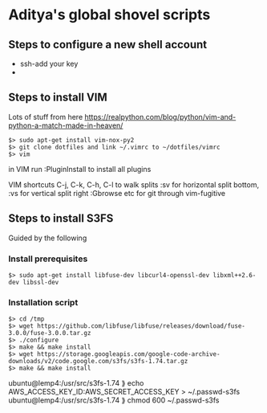 # Aditya's global shovel scripts

## Steps to configure a new shell account

- ssh-add your key
- 


## Steps to install VIM
Lots of stuff from here https://realpython.com/blog/python/vim-and-python-a-match-made-in-heaven/

```
$> sudo apt-get install vim-nox-py2
$> git clone dotfiles and link ~/.vimrc to ~/dotfiles/vimrc
$> vim
```

in VIM run :PluginInstall to install all plugins

VIM shortcuts
C-j, C-k, C-h, C-l to walk splits
:sv <newfile> for horizontal split bottom, :vs <newfile> for vertical split right
:Gbrowse etc for git through vim-fugitive


## Steps to install S3FS

Guided by the following


### Install prerequisites

```
$> sudo apt-get install libfuse-dev libcurl4-openssl-dev libxml++2.6-dev libssl-dev
```


### Installation script

```
$> cd /tmp
$> wget https://github.com/libfuse/libfuse/releases/download/fuse-3.0.0/fuse-3.0.0.tar.gz
$> ./configure
$> make && make install
$> wget https://storage.googleapis.com/google-code-archive-downloads/v2/code.google.com/s3fs/s3fs-1.74.tar.gz
$> make && make install
```

ubuntu@lemp4:/usr/src/s3fs-1.74 ⟫ echo AWS_ACCESS_KEY_ID:AWS_SECRET_ACCESS_KEY > ~/.passwd-s3fs
ubuntu@lemp4:/usr/src/s3fs-1.74 ⟫ chmod 600 ~/.passwd-s3fs

